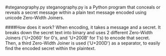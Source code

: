 #<span>steganography</span>.py
<span>steganography</span>.py is a Python program that conceals or reveals a secret message within a plain text message encoded using unicode Zero-Width Joiners. 


####How does it work?
When encoding, it takes a message and a secret. It breaks down the secret text into binary and uses 2 different Zero-Width Joiners ('U+2060' for 0's, and 'U+200B' for 1's) to encode that secret. Then, a third Zero-Width Joiner is used ('U+200D') as a separator, to easily find the encoded secret within the plaintext.